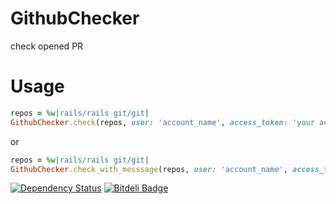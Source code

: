 # GithubChecker

check opened PR

# Usage

```ruby
repos = %w|rails/rails git/git|
GithubChecker.check(repos, user: 'account_name', access_token: 'your access_token')
```
or
```ruby
repos = %w|rails/rails git/git|
GithubChecker.check_with_messsage(repos, user: 'account_name', access_token: 'your access_token')
```

[![Dependency Status](https://gemnasium.com/ckazu/github_checker.png)](https://gemnasium.com/ckazu/github_checker)
[![Bitdeli Badge](https://d2weczhvl823v0.cloudfront.net/ckazu/github_checker/trend.png)](https://bitdeli.com/free "Bitdeli Badge")
